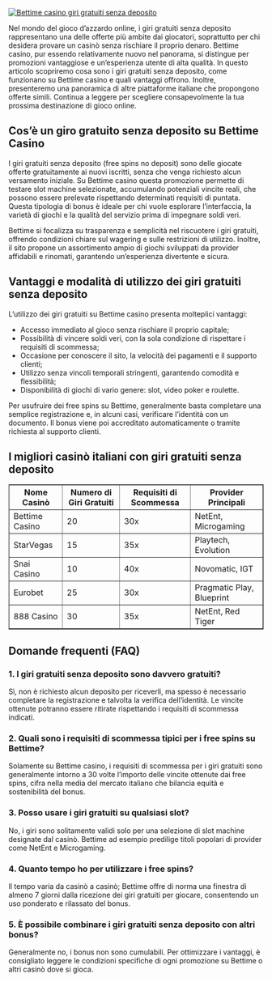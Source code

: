 [![Bettime casino giri gratuiti senza deposito](https://123-caf.pages.dev/gitsignup.png)](https://vrmoo.ru/Bt82HjjY)

<div>     <p>Nel mondo del gioco d’azzardo online, i giri gratuiti senza deposito rappresentano una delle offerte più ambite dai giocatori, soprattutto per chi desidera provare un casinò senza rischiare il proprio denaro. Bettime casino, pur essendo relativamente nuovo nel panorama, si distingue per promozioni vantaggiose e un’esperienza utente di alta qualità. In questo articolo scopriremo cosa sono i giri gratuiti senza deposito, come funzionano su Bettime casino e quali vantaggi offrono. Inoltre, presenteremo una panoramica di altre piattaforme italiane che propongono offerte simili. Continua a leggere per scegliere consapevolmente la tua prossima destinazione di gioco online.</p>    <h2>Cos’è un giro gratuito senza deposito su Bettime Casino</h2>   <p>I giri gratuiti senza deposito (free spins no deposit) sono delle giocate offerte gratuitamente ai nuovi iscritti, senza che venga richiesto alcun versamento iniziale. Su Bettime casino questa promozione permette di testare slot machine selezionate, accumulando potenziali vincite reali, che possono essere prelevate rispettando determinati requisiti di puntata. Questa tipologia di bonus è ideale per chi vuole esplorare l’interfaccia, la varietà di giochi e la qualità del servizio prima di impegnare soldi veri.</p>   <p>Bettime si focalizza su trasparenza e semplicità nel riscuotere i giri gratuiti, offrendo condizioni chiare sul wagering e sulle restrizioni di utilizzo. Inoltre, il sito propone un assortimento ampio di giochi sviluppati da provider affidabili e rinomati, garantendo un’esperienza divertente e sicura.</p>    <h2>Vantaggi e modalità di utilizzo dei giri gratuiti senza deposito</h2>   <p>L’utilizzo dei giri gratuiti su Bettime casino presenta molteplici vantaggi:</p>   <ul>     <li>Accesso immediato al gioco senza rischiare il proprio capitale;</li>     <li>Possibilità di vincere soldi veri, con la sola condizione di rispettare i requisiti di scommessa;</li>     <li>Occasione per conoscere il sito, la velocità dei pagamenti e il supporto clienti;</li>     <li>Utilizzo senza vincoli temporali stringenti, garantendo comodità e flessibilità;</li>     <li>Disponibilità di giochi di vario genere: slot, video poker e roulette.</li>   </ul>   <p>Per usufruire dei free spins su Bettime, generalmente basta completare una semplice registrazione e, in alcuni casi, verificare l’identità con un documento. Il bonus viene poi accreditato automaticamente o tramite richiesta al supporto clienti.</p>    <h2>I migliori casinò italiani con giri gratuiti senza deposito</h2>   <table border="1" cellpadding="6" cellspacing="0">     <thead>       <tr>         <th>Nome Casinò</th>         <th>Numero di Giri Gratuiti</th>         <th>Requisiti di Scommessa</th>         <th>Provider Principali</th>       </tr>     </thead>     <tbody>       <tr>         <td>Bettime Casino</td>         <td>20</td>         <td>30x</td>         <td>NetEnt, Microgaming</td>       </tr>       <tr>         <td>StarVegas</td>         <td>15</td>         <td>35x</td>         <td>Playtech, Evolution</td>       </tr>       <tr>         <td>Snai Casino</td>         <td>10</td>         <td>40x</td>         <td>Novomatic, IGT</td>       </tr>       <tr>         <td>Eurobet</td>         <td>25</td>         <td>30x</td>         <td>Pragmatic Play, Blueprint</td>       </tr>       <tr>         <td>888 Casino</td>         <td>30</td>         <td>35x</td>         <td>NetEnt, Red Tiger</td>       </tr>     </tbody>   </table>    <h2>Domande frequenti (FAQ)</h2>   <h3>1. I giri gratuiti senza deposito sono davvero gratuiti?</h3>   <p>Sì, non è richiesto alcun deposito per riceverli, ma spesso è necessario completare la registrazione e talvolta la verifica dell’identità. Le vincite ottenute potranno essere ritirate rispettando i requisiti di scommessa indicati.</p>      <h3>2. Quali sono i requisiti di scommessa tipici per i free spins su Bettime?</h3>   <p>Solamente su Bettime casino, i requisiti di scommessa per i giri gratuiti sono generalmente intorno a 30 volte l’importo delle vincite ottenute dai free spins, cifra nella media del mercato italiano che bilancia equità e sostenibilità del bonus.</p>    <h3>3. Posso usare i giri gratuiti su qualsiasi slot? </h3>   <p>No, i giri sono solitamente validi solo per una selezione di slot machine designate dal casinò. Bettime ad esempio predilige titoli popolari di provider come NetEnt e Microgaming.</p>    <h3>4. Quanto tempo ho per utilizzare i free spins?</h3>   <p>Il tempo varia da casinò a casinò; Bettime offre di norma una finestra di almeno 7 giorni dalla ricezione dei giri gratuiti per giocare, consentendo un uso ponderato e rilassato del bonus.</p>    <h3>5. È possibile combinare i giri gratuiti senza deposito con altri bonus?</h3>   <p>Generalmente no, i bonus non sono cumulabili. Per ottimizzare i vantaggi, è consigliato leggere le condizioni specifiche di ogni promozione su Bettime o altri casinò dove si gioca.</p> </div>